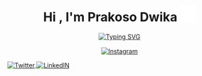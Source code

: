 <h1 align="center">Hi , I'm Prakoso Dwika <img src="https://github.com/Kathryn-Jie/Kathryn-Jie/blob/main/wave.gif" width="35"></h1>
<p align="center">
  <a href="https://git.io/typing-svg"><img src="https://readme-typing-svg.herokuapp.com?font=Fira+Code&pause=1000&color=C9D1D9&center=true&width=435&lines=I'm+a+student+in+Bali.;Welcome+to+my+GitHub+page." alt="Typing SVG" /></a>
</p>

<p align="center">
  <a href="https://www.instagram.com/prakosodwika/">
    <img align="center" alt="Instagram" width="22px" src="https://raw.githubusercontent.com/hussainweb/hussainweb/main/icons/instagram.png" />
  </a>
  <p>   </P>
  <a href="https://twitter.com/prakosodwikaa">
    <img align="center" alt="Twitter" width="22px" src="https://raw.githubusercontent.com/peterthehan/peterthehan/master/assets/twitter.svg" />
  </a>
  <a href="https://www.linkedin.com/in/prakoso-dwika-0280bb210/">
    <img align="center" alt="LinkedIN" width="22px" src="https://raw.githubusercontent.com/peterthehan/peterthehan/master/assets/linkedin.svg" />
  </a>
</p>

